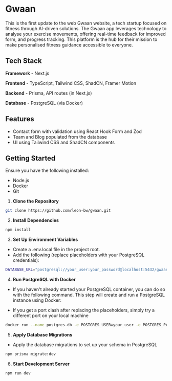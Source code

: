 # Gwaan

This is the first update to the web Gwaan website, a tech startup focused on fitness through AI-driven solutions. The Gwaan app leverages technology to analyse your exercise movements, offering real-time feedback for improved form, and progress tracking. This platform is the hub for their mission to make personalised fitness guidance accessible to everyone.

## Tech Stack

**Framework** - Next.js

**Frontend** - TypeScript, Tailwind CSS, ShadCN, Framer Motion

**Backend** - Prisma, API routes (in Next.js)

**Database** - PostgreSQL (via Docker)

## Features

- Contact form with validation using React Hook Form and Zod
- Team and Blog populated from the database
- UI using Tailwind CSS and ShadCN components

## Getting Started

Ensure you have the following installed: 
- Node.js
- Docker
- Git


1. **Clone the Repository**

```bash
git clone https://github.com/leon-bw/gwaan.git
```

2. **Install Dependencies**

```bash
npm install
```

3. **Set Up Environment Variables**
- Create a .env.local file in the project root.
- Add the following (replace placeholders with your PostgreSQL credentials):

```bash
DATABASE_URL="postgresql://your_user:your_password@localhost:5432/gwaan_db"
```

4. **Run PostgreSQL with Docker**

- If you haven't already started your PostgreSQL container, you can do so with the following command. This step will create and run a PostgreSQL instance using Docker:

- If you get a port clash after replacing the placeholders, simply try a different port on your local machine

```bash
docker run --name postgres-db -e POSTGRES_USER=your_user -e POSTGRES_PASSWORD=your_password -e POSTGRES_DB=gwaan_db -p 5432:5432 -d postgres
```

5. **Apply Database Migrations**
- Apply the database migrations to set up your schema in PostgreSQL

```bash
npm prisma migrate:dev
```

6. **Start Development Server**

```bash
npm run dev
```
